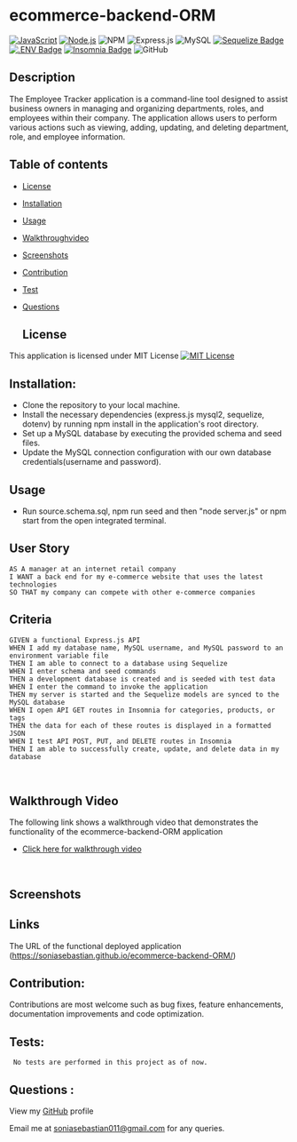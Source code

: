 # ecommerce-backend-ORM
[![JavaScript](https://img.shields.io/badge/JavaScript-ES6-yellow.svg)](https://www.ecma-international.org/ecma-262/)
[![Node.js](https://img.shields.io/badge/Node.js-18.16.1-brightgreen.svg)](https://nodejs.org/)
![NPM](https://img.shields.io/badge/NPM-%23CB3837.svg?style=for-the-badge&logo=npm&logoColor=white) 
![Express.js](https://img.shields.io/badge/express.js-%23404d59.svg?style=for-the-badge&logo=express&logoColor=%2361DAFB)
![MySQL](https://img.shields.io/badge/MySQL-00000F?style=for-the-badge&logo=mysql&logoColor=white)
[![Sequelize Badge](https://img.shields.io/badge/Sequelize-52B0E7?logo=sequelize&logoColor=fff&style=flat)](https://sequelize.org/docs/v6/)
[![.ENV Badge](https://img.shields.io/badge/.ENV-ECD53F?logo=dotenv&logoColor=000&style=flat)](https://www.npmjs.com/package/dotenv)
[![Insomnia Badge](https://img.shields.io/badge/Insomnia-4000BF?logo=insomnia&logoColor=fff&style=flat)](https://insomnia.rest/)
![GitHub](https://img.shields.io/badge/github-%23121011.svg?style=for-the-badge&logo=github&logoColor=white)

## Description
The Employee Tracker application is a command-line tool designed to assist business owners in managing and organizing departments, roles, and employees within their company. The application allows users to perform various actions such as viewing, adding, updating, and deleting department, role, and employee information.

## Table of contents
- [License](#License)
- [Installation](#Installation)
- [Usage](#Usage)
- [Walkthroughvideo](#Walkthroughvideo)
- [Screenshots](#Screenshots)
- [Contribution](#Contribution)
- [Test](Test) 
- [Questions](#Questions)

  ## License 
This application is licensed under MIT License
[![MIT License](https://img.shields.io/badge/License-MIT-blue.svg)](https://opensource.org/licenses/MIT)

## Installation:
* Clone the repository to your local machine.
* Install the necessary dependencies (express.js mysql2, sequelize, dotenv) by running npm install in the application's root directory.
* Set up a MySQL database by executing the provided schema and seed files.
* Update the MySQL connection configuration with our own database credentials(username and password).

## Usage
* Run source.schema.sql, npm run seed and then "node server.js" or npm start from the open integrated terminal.


## User Story
```
AS A manager at an internet retail company
I WANT a back end for my e-commerce website that uses the latest technologies
SO THAT my company can compete with other e-commerce companies
```
## Criteria
```
GIVEN a functional Express.js API
WHEN I add my database name, MySQL username, and MySQL password to an environment variable file
THEN I am able to connect to a database using Sequelize
WHEN I enter schema and seed commands
THEN a development database is created and is seeded with test data
WHEN I enter the command to invoke the application
THEN my server is started and the Sequelize models are synced to the MySQL database
WHEN I open API GET routes in Insomnia for categories, products, or tags
THEN the data for each of these routes is displayed in a formatted JSON
WHEN I test API POST, PUT, and DELETE routes in Insomnia
THEN I am able to successfully create, update, and delete data in my database
```
<br>



## Walkthrough Video
The following link shows a walkthrough video that demonstrates the functionality of the ecommerce-backend-ORM application
* [Click here for walkthrough video](https://app.screencastify.com/manage/videos/29X2ZqAXGxP1CVvWLhl7)
<br>

## Screenshots


## Links
The URL of the functional deployed application (https://soniasebastian.github.io/ecommerce-backend-ORM/)

## Contribution:
   Contributions are most welcome such as bug fixes, feature enhancements, documentation improvements and code optimization.

## Tests: 
     No tests are performed in this project as of now.

## Questions :
  View my [GitHub](https://github.com/soniasebastian) profile

  Email me at soniasebastian011@gmail.com for any queries.

